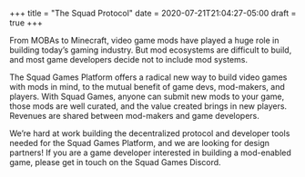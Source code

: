 +++
title = "The Squad Protocol"
date = 2020-07-21T21:04:27-05:00
draft = true
+++

From MOBAs to Minecraft, video game mods have played a huge role in
building today’s gaming industry. But mod ecosystems are difficult to
build, and most game developers decide not to include mod systems.

The Squad Games Platform offers a radical new way to build video games
with mods in mind, to the mutual benefit of game devs, mod-makers, and
players. With Squad Games, anyone can submit new mods to your game,
those mods are well curated, and the value created brings in new
players. Revenues are shared between mod-makers and game developers.

We’re hard at work building the decentralized protocol and developer
tools needed for the Squad Games Platform, and we are looking for
design partners! If you are a game developer interested in building a
mod-enabled game, please get in touch on the Squad Games Discord.


